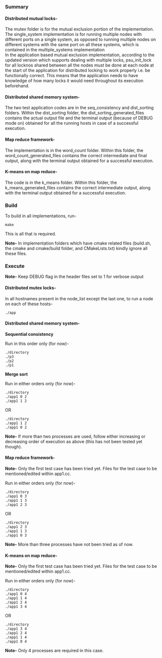 ### Summary

#### Distributed mutual locks-

The mutex folder is for the mutual exclusion portion of the implementation.
</br>
The single_system implementation is for running multiple nodes with different
ports on a single system, as opposed to running multiple nodes on different
systems with the same port on all these systems, which is contained in the
multiple_systems implementation
</br>
In the application based mutual exclusion implementation, according to the
updated version which supports dealing with multiple locks, psu_init_lock for 
all locknos shared between all the nodes must be done at each node at the start
of the application for distributed locking to work properly i.e. be functionally
correct. This means that the application needs to have knowledge of how many 
locks it would need throughout its execution beforehand.

#### Distributed shared memory system-

The two test application codes are in the seq_consistency and dist_sorting
folders. Within the dist_sorting folder, the dist_sorting_generated_files
contains the actual output file and the terminal output (because of DEBUG mode
on) obtained for all the running hosts in case of a successful execution.

#### Map reduce framework-

The implementation is in the word_count folder. Within this folder, the
word_count_generated_files contains the correct intermediate and final output, 
along with the terminal output obtained for a successful execution.

#### K-means on map reduce-

The code is in the k_means folder. Within this folder, the 
k_means_generated_files contains the correct intermediate output, along with the
terminal output obtained for a successful execution.

### Build

To build in all implementations, run-

```
make
```

This is all that is required.

**Note-** In implementation folders which have cmake related files (build.sh, the
cmake and cmake/build folder, and CMakeLists.txt) kindly ignore all these files.

### Execute

**Note-** Keep DEBUG flag in the header files set to 1 for verbose output

#### Distributed mutex locks-

In all hostnames present in the node_list except the last one, to run a node on
each of these hosts-

```
./app
```

#### Distributed shared memory system-

**Sequential consistency**

Run in this order only (for now)-

```
./directory
./p3
./p2
./p1
```

**Merge sort**

Run in either orders only (for now)-

```
./directory
./app1 0 2
./app1 1 2
```

OR 

```
./directory
./app1 1 2
./app1 0 2
```

**Note-** If more than two processes are used, follow either increasing or
decreasing order of execution as above (this has not been tested yet though).

#### Map reduce framework-

**Note-** Only the first test case has been tried yet. Files for the test case 
to be mentioned/edited within app1.cc.

Run in either orders only (for now)-

```
./directory
./app1 0 3
./app1 1 3
./app1 2 3
```

OR

```
./directory
./app1 2 3
./app1 1 3
./app1 0 3
```

**Note-** More than three processes have not been tried as of now.

#### K-means on map reduce- 

**Note-** Only the first test case has been tried yet. Files for the test case 
to be mentioned/edited within app1.cc.

Run in either orders only (for now)-

```
./directory
./app1 0 4
./app1 1 4
./app1 2 4
./app1 3 4
```

OR

```
./directory
./app1 3 4
./app1 2 4
./app1 1 4
./app1 0 4
```

**Note-** Only 4 processes are required in this case.
